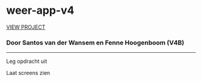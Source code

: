 # weer-app-v4
<a href="https://santosvdw.github.io/weer-app-v4/code/dist/html/index.html" target="_blank">VIEW PROJECT</a>
### Door Santos van der Wansem en Fenne Hoogenboom (V4B)

<hr />

Leg opdracht uit

Laat screens zien
